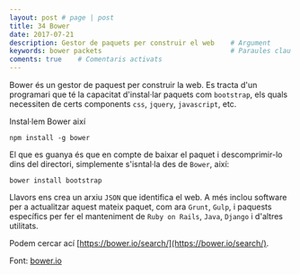 ```yaml
---
layout: post # page | post
title: 34 Bower
date: 2017-07-21 
description: Gestor de paquets per construir el web    # Argument
keywords: bower packets                                # Paraules clau
coments: true    # Comentaris activats
---
```


Bower és un gestor de paquest per construir la web. Es tracta d'un programari que té la capacitat d'instal·lar paquets com `bootstrap`, els quals necessiten de certs components `css`, `jquery`, `javascript`, etc.

Instal·lem Bower així

```
npm install -g bower
```

El que es guanya és que en compte de baixar el paquet i descomprimir-lo dins del directori, simplemente s'isntal·la des de `Bower`, així:

```
bower install bootstrap
```

Llavors ens crea un arxiu `JSON` que identifica el web. A més inclou software per a actualitzar aquest mateix paquet, com ara `Grunt`, `Gulp`, i paquests específics per fer el manteniment de `Ruby on Rails`, `Java`, `Django` i d'altres utilitats.

Podem cercar ací [https://bower.io/search/](https://bower.io/search/).

Font: [bower.io](https://bower.io/)
